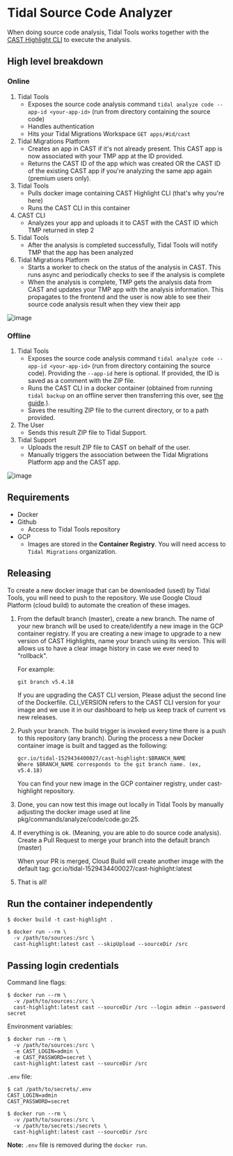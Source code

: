 # Tidal Source Code Analyzer

When doing source code analysis, Tidal Tools works together with the [CAST Highlight CLI](https://www.castsoftware.com/products/highlight) to execute the analysis.

## High level breakdown

### Online

1. Tidal Tools
   - Exposes the source code analysis command `tidal analyze code --app-id <your-app-id>` (run from directory containing the source code)
   - Handles authentication
   - Hits your Tidal Migrations Workspace `GET apps/#id/cast`
2. Tidal Migrations Platform
   - Creates an app in CAST if it's not already present. This CAST app is now associated with your TMP app at the ID provided.
   - Returns the CAST ID of the app which was created OR the CAST ID of the existing CAST app if you're analyzing the same app again (premium users only).
3. Tidal Tools
   - Pulls docker image containing CAST Highlight CLI (that's why you're here)
   - Runs the CAST CLI in this container
4. CAST CLI
   - Analyzes your app and uploads it to CAST with the CAST ID which TMP returned in step 2
5. Tidal Tools
   - After the analysis is completed successfully, Tidal Tools will notify TMP that the app has been analyzed
6. Tidal Migrations Platform
   - Starts a worker to check on the status of the analysis in CAST. This runs async and periodically checks to see if the analysis is complete
   - When the analysis is complete, TMP gets the analysis data from CAST and updates your TMP app with the analysis information. This propagates to the frontend and the user is now able to see their source code analysis result when they view their app

![image](https://user-images.githubusercontent.com/43866616/167871482-c18c3fc3-86dd-49d2-a0e9-178a92a7757c.png)

### Offline

1. Tidal Tools
   - Exposes the source code analysis command `tidal analyze code --app-id <your-app-id>` (run from directory containing the source code). Providing the `--app-id` here is optional. If provided, the ID is saved as a comment with the ZIP file.
   - Runs the CAST CLI in a docker container (obtained from running `tidal backup` on an offline server then transferring this over, see [the guide](https://guides.tidalmg.com/tidal-offline.html#create-the-tidal-tools-archive-file-for-offline-use).).
   - Saves the resulting ZIP file to the current directory, or to a path provided.
2. The User
   - Sends this result ZIP file to Tidal Support.
3. Tidal Support
   - Uploads the result ZIP file to CAST on behalf of the user.
   - Manually triggers the association between the Tidal Migrations Platform app and the CAST app.

![image](https://user-images.githubusercontent.com/43866616/167871802-cb4f4ec6-375c-4a54-acf2-5602c9409222.png)

## Requirements

- Docker
- Github
  - Access to Tidal Tools repository
- GCP
  - Images are stored in the **Container Registry**. You will need access to `Tidal Migrations` organization.

## Releasing

To create a new docker image that can be downloaded (used) by Tidal Tools, you will need to push to the repository. We use Google Cloud Platform (cloud build) to automate the creation of these images.

1. From the default branch (master), create a new branch. The name of your new branch will be used to create/identify a new image in the GCP container registry. If you are creating a new image to upgrade to a new version of CAST Highlights, name your branch using its version. This will allows us to have a clear image history in case we ever need to "rollback".

   For example:

   ```
   git branch v5.4.18
   ```

   If you are upgrading the CAST CLI version, Please adjust the second line of the Dockerfile. CLI_VERSION refers to the CAST CLI version for your image and we use it in our dashboard to help us keep track of current vs new releases.

2. Push your branch. The build trigger is invoked every time there is a push to this repository (any branch). During the process a new Docker container image is built and tagged as the following:

   ```
   gcr.io/tidal-1529434400027/cast-highlight:$BRANCH_NAME
   Where $BRANCH_NAME corresponds to the git branch name. (ex, v5.4.18)
   ```

   You can find your new image in the GCP container registry, under cast-highlight repository.

3. Done, you can now test this image out locally in Tidal Tools by manually adjusting the docker image used at line pkg/commands/analyze/code/code.go:25.

4. If everything is ok. (Meaning, you are able to do source code analysis). Create a Pull Request to merge your branch into the default branch (master)

   When your PR is merged, Cloud Build will create another image with the default tag: gcr.io/tidal-1529434400027/cast-highlight:latest

5. That is all!

## Run the container independently

```
$ docker build -t cast-highlight .

$ docker run --rm \
  -v /path/to/sources:/src \
  cast-highlight:latest cast --skipUpload --sourceDir /src
```

## Passing login credentials

Command line flags:

```
$ docker run --rm \
  -v /path/to/sources:/src \
  cast-highlight:latest cast --sourceDir /src --login admin --password secret
```

Environment variables:

```
$ docker run --rm \
  -v /path/to/sources:/src \
  -e CAST_LOGIN=admin \
  -e CAST_PASSWORD=secret \
  cast-highlight:latest cast --sourceDir /src
```

`.env` file:

```
$ cat /path/to/secrets/.env
CAST_LOGIN=admin
CAST_PASSWORD=secret

$ docker run --rm \
  -v /path/to/sources:/src \
  -v /path/to/secrets:/secrets \
  cast-highlight:latest cast --sourceDir /src
```

**Note:** `.env` file is removed during the `docker run`.
